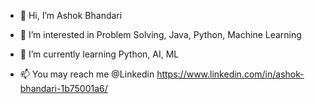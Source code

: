 - 👋 Hi, I’m Ashok Bhandari
- 👀 I’m interested in Problem Solving, Java, Python, Machine Learning
- 🌱 I’m currently learning Python, AI, ML

- 📫 You may reach me @Linkedin
https://www.linkedin.com/in/ashok-bhandari-1b75001a6/
